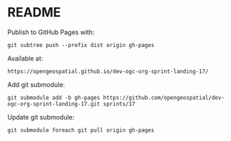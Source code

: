 # README

Publish to GitHub Pages with:

`git subtree push --prefix dist origin gh-pages`

Available at:

`https://opengeospatial.github.io/dev-ogc-org-sprint-landing-17/`


Add git submodule:

`git submodule add -b gh-pages https://github.com/opengeospatial/dev-ogc-org-sprint-landing-17.git sprints/17`

Update git submodule:

`git submodule foreach git pull origin gh-pages`

